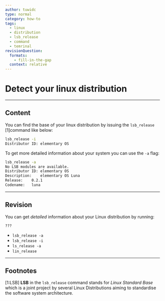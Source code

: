 ```yaml
---
author: tuwidc
type: normal
category: how-to
tags:
  - linux
  - distribution
  - lsb_release
  - command
  - temrinal
revisionQuestion:
  formats:
    - fill-in-the-gap
  context: relative
---
```


# Detect your linux distribution


---

## Content

You can find the base of your linux distribution by issuing the `lsb_release` [1]command like below:

```bash
lsb_release -i
Distributor ID:	elementary OS
```

To get more detailed information about your system you can use the `-a` flag:

```bash
lsb_release -a
No LSB modules are available.
Distributor ID:	elementary OS
Description:	elementary OS Luna
Release:	0.2.1
Codename:	luna
```


---

## Revision

You can get *detailed* information about your Linux distribution by running:

```bash
???
```

- `lsb_release -a`
- `lsb_release -i`
- `ls_release -a`
- `lin_release`


---

## Footnotes

[1:LSB]
**LSB** in the `lsb_release` command stands for *Linux Standard Base* which is a joint project by several Linux Distributions aiming to standardise the software system architecture.
